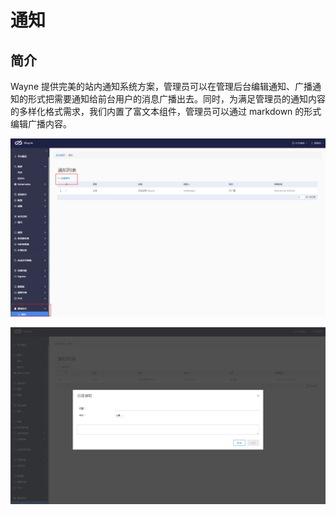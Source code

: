 # 通知

## 简介

Wayne 提供完美的站内通知系统方案，管理员可以在管理后台编辑通知、广播通知的形式把需要通知给前台用户的消息广播出去。同时，为满足管理员的通知内容的多样化格式需求，我们内置了富文本组件，管理员可以通过 markdown 的形式编辑广播内容。

![](../images/admin-notification.png?classes=border,shadow)

![](../images/admin-notification-create.png?classes=border,shadow)